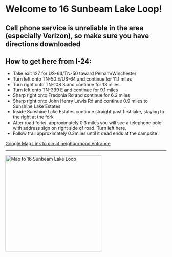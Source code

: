 <!DOCTYPE html>
<html lang="en" dir="ltr">
  <head>
    <meta charset="utf-8">
    <title>Campsite Info</title>
  </head>

<h1>Welcome to 16 Sunbeam Lake Loop!</h1>
<h2>Cell phone service is unreliable in the area (especially Verizon), so make sure you have directions downloaded</h2>
<p><h2>How to get here from I-24: </h2></p>
<ul>
  <li>Take exit 127 for US-64/TN-50 toward Pelham/Winchester</li>
  <li>Turn left onto TN-50 E/US-64 and continue for 11.1 miles</li>
<li>Turn right onto TN-108 S and continue for 13 miles</li>
<li>Turn left onto TN-399 E and continue for 9.1 miles</li>
<li>Sharp right onto Fredonia Rd and continue for 6.2 miles</li>
<li>Sharp right onto John Henry Lewis Rd and continue 0.9 miles to Sunshine Lake Estates</li>
<li>Inside Sunshine Lake Estates continue straight past first lake, staying to the right at the fork</li>
<li>After road forks, approximately 0.3 miles you will see a telephone pole with address sign on right side of road. Turn left here.</li>
<li>Follow trail approximately 0.3miles until it dead ends at the campsite</li>


</ul>











  <body>
<a href="https://goo.gl/maps/CXLdfdgjtwwHN3nu9">Google Map Link to pin at neighborhood entrance</a><br>
<hr>
<img src="C:\webdevproj\campsite\campmap.jpeg" height="300" width="300" alt="Map to 16 Sunbeam Lake Loop">



  </body>
</html>
